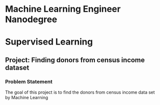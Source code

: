 # Machine Learning Engineer Nanodegree
# Supervised Learning
## Project: Finding donors from census income dataset 

### Problem Statement
The goal of this project is to find the donors from census income data set by Machine Learning
